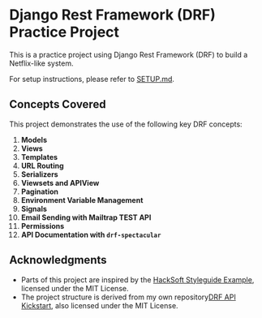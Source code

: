 # Django Rest Framework (DRF) Practice Project

This is a practice project using Django Rest Framework (DRF) to build a Netflix-like system.

For setup instructions, please refer to [SETUP.md](SETUP.md).

## Concepts Covered

This project demonstrates the use of the following key DRF concepts:

1. **Models**
2. **Views**
3. **Templates**
4. **URL Routing**
5. **Serializers**
6. **Viewsets and APIView**
7. **Pagination**
8. **Environment Variable Management**
9. **Signals**
10. **Email Sending with Mailtrap TEST API**
11. **Permissions**
12. **API Documentation with `drf-spectacular`**

## Acknowledgments

- Parts of this project are inspired by the [HackSoft Styleguide Example](https://github.com/HackSoftware/Django-Styleguide-Example), licensed under the MIT License.
- The project structure is derived from my own repository[DRF API Kickstart](https://github.com/AryaAppaji/drf-api-kickstart), also licensed under the MIT License.
